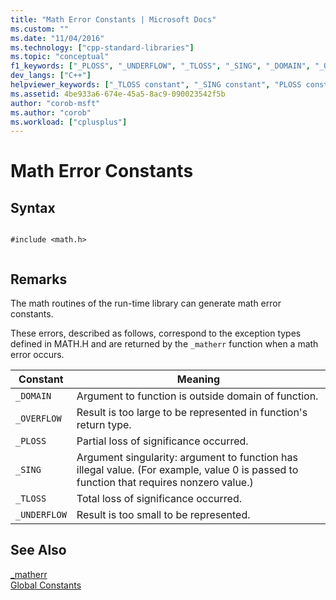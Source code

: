 ```yaml
---
title: "Math Error Constants | Microsoft Docs"
ms.custom: ""
ms.date: "11/04/2016"
ms.technology: ["cpp-standard-libraries"]
ms.topic: "conceptual"
f1_keywords: ["_PLOSS", "_UNDERFLOW", "_TLOSS", "_SING", "_DOMAIN", "_OVERFLOW"]
dev_langs: ["C++"]
helpviewer_keywords: ["_TLOSS constant", "_SING constant", "PLOSS constant", "UNDERFLOW constant", "_UNDERFLOW constant", "_OVERFLOW constant", "DOMAIN constant", "OVERFLOW constant", "TLOSS constant", "SING constant", "_DOMAIN constant", "_PLOSS constant", "math error constants"]
ms.assetid: 4be933a6-674e-45a5-8ac9-090023542f5b
author: "corob-msft"
ms.author: "corob"
ms.workload: ["cplusplus"]
---
```

# Math Error Constants
## Syntax  
  
```  
  
#include <math.h>  
  
```  
  
## Remarks  
 The math routines of the run-time library can generate math error constants.  
  
 These errors, described as follows, correspond to the exception types defined in MATH.H and are returned by the `_matherr` function when a math error occurs.  
  
|Constant|Meaning|  
|--------------|-------------|  
|`_DOMAIN`|Argument to function is outside domain of function.|  
|`_OVERFLOW`|Result is too large to be represented in function's return type.|  
|`_PLOSS`|Partial loss of significance occurred.|  
|`_SING`|Argument singularity: argument to function has illegal value. (For example, value 0 is passed to function that requires nonzero value.)|  
|`_TLOSS`|Total loss of significance occurred.|  
|`_UNDERFLOW`|Result is too small to be represented.|  
  
## See Also  
 [_matherr](../c-runtime-library/reference/matherr.md)   
 [Global Constants](../c-runtime-library/global-constants.md)